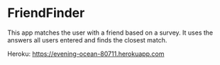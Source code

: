 # FriendFinder

This app matches the user with a friend based on a survey. It uses the answers all users entered and finds the closest match.

Heroku: https://evening-ocean-80711.herokuapp.com

